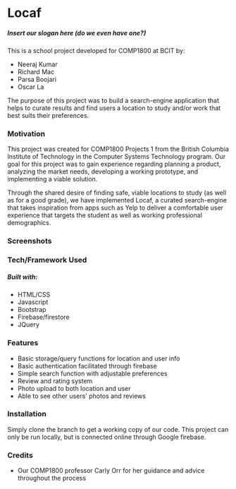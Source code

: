 # Locaf #
##### Insert our slogan here (do we even have one?) #####
This is a school project developed for COMP1800 at BCIT by:
- Neeraj Kumar
- Richard Mac
- Parsa Boojari
- Oscar La

The purpose of this project was to build a search-engine application that helps to curate results and find users a location to study and/or work that best suits their preferences.

### Motivation ###
This project was created for COMP1800 Projects 1 from the British Columbia Institute of Technology in the Computer Systems Technology program. Our goal for this project was to gain experience regarding planning a product, analyzing the market needs, developing a working prototype, and implementing a viable solution. 

Through the shared desire of finding safe, viable locations to study (as well as for a good grade), we have implemented Locaf, a curated search-engine that takes inspiration from apps such as Yelp to deliver a comfortable user experience that targets the student as well as working professional demographics.

### Screenshots ###

### Tech/Framework Used ###
##### Built with: #####
- HTML/CSS
- Javascript
- Bootstrap
- Firebase/firestore
- JQuery

### Features ###
- Basic storage/query functions for location and user info
- Basic authentication facilitated through firebase
- Simple search function with adjustable preferences
- Review and rating system
- Photo upload to both location and user
- Able to see other users' photos and reviews

### Installation ###
Simply clone the branch to get a working copy of our code. This project can only be run locally, but is connected online through Google firebase.

### Credits ###
- Our COMP1800 professor Carly Orr for her guidance and advice throughout the process


